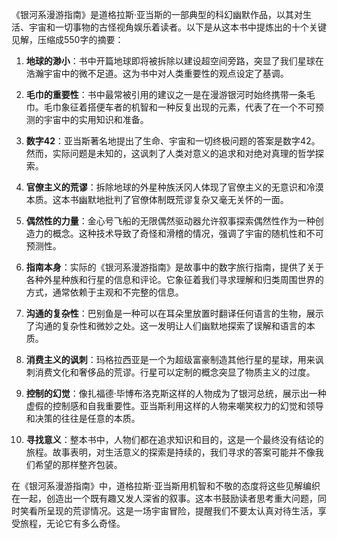 《银河系漫游指南》是道格拉斯·亚当斯的一部典型的科幻幽默作品，以其对生活、宇宙和一切事物的古怪视角娱乐着读者。以下是从这本书中提炼出的十个关键见解，压缩成550字的摘要：

1. **地球的渺小**：书中开篇地球即将被拆除以建设超空间旁路，突显了我们星球在浩瀚宇宙中的微不足道。这为书中对人类重要性的观点设定了基调。

2. **毛巾的重要性**：书中最常被引用的建议之一是在漫游银河时始终携带一条毛巾。毛巾象征着搭便车者的机智和一种反复出现的元素，代表了在一个不可预测的宇宙中的实用知识和准备。

3. **数字42**：亚当斯著名地提出了生命、宇宙和一切终极问题的答案是数字42。然而，实际问题是未知的，这讽刺了人类对意义的追求和对绝对真理的哲学探索。

4. **官僚主义的荒谬**：拆除地球的外星种族沃冈人体现了官僚主义的无意识和冷漠本质。这本书幽默地批判了官僚体制既荒谬复杂又毫无关怀的一面。

5. **偶然性的力量**：金心号飞船的无限偶然驱动器允许叙事探索偶然性作为一种创造力的概念。这种技术导致了奇怪和滑稽的情况，强调了宇宙的随机性和不可预测性。

6. **指南本身**：实际的《银河系漫游指南》是故事中的数字旅行指南，提供了关于各种外星种族和行星的信息和评论。它象征着我们寻求理解和归类周围世界的方式，通常依赖于主观和不完整的信息。

7. **沟通的复杂性**：巴别鱼是一种可以在耳朵里放置时翻译任何语言的生物，展示了沟通的复杂性和微妙之处。这一发明让人们幽默地探索了误解和语言的本质。

8. **消费主义的讽刺**：玛格拉西亚是一个为超级富豪制造其他行星的星球，用来讽刺消费文化和奢侈品的荒谬。行星可以定制的概念突显了物质主义的过度。

9. **控制的幻觉**：像扎福德·毕博布洛克斯这样的人物成为了银河总统，展示出一种虚假的控制感和自我重要性。亚当斯利用这样的人物来嘲笑权力的幻觉和领导和决策的往往是任意的本质。

10. **寻找意义**：整本书中，人物们都在追求知识和目的，这是一个最终没有结论的旅程。故事表明，对生活意义的探索是持续的，我们寻求的答案可能并不像我们希望的那样整齐包装。

在《银河系漫游指南》中，道格拉斯·亚当斯用机智和不敬的态度将这些见解编织在一起，创造出一个既有趣又发人深省的叙事。这本书鼓励读者思考重大问题，同时笑看所呈现的荒谬情况。这是一场宇宙冒险，提醒我们不要太认真对待生活，享受旅程，无论它有多么奇怪。